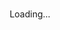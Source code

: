 <script src="https://use.fontawesome.com/7dbbeaea8b.js"></script>
<link rel="stylesheet" href="https://cdnjs.cloudflare.com/ajax/libs/flexboxgrid/6.3.1/flexboxgrid.min.css">
  
<div class="row" style="margin-top: 30%;">
     <div class="col-xs-12" style="text-align: center; margin: 10px 0px;">
        <i class="fa fa-github"></i>
      </div>
    <div class="col-xs-12" style="text-align: center;">
      <i class="fa fa-spinner fa-spin fa-3x fa-fw"></i>
      <span class="sr-only">Loading...</span>
    </div>
</div>